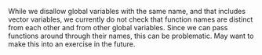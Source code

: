 <!-- Copyright (c) 2014-2016 K Team. All Rights Reserved. -->

While we disallow global variables with the same name, and that includes
vector variables, we currently do not check that function names are distinct
from each other and from other global variables.  Since we can pass functions
around through their names, this can be problematic.  May want to make this
into an exercise in the future.
